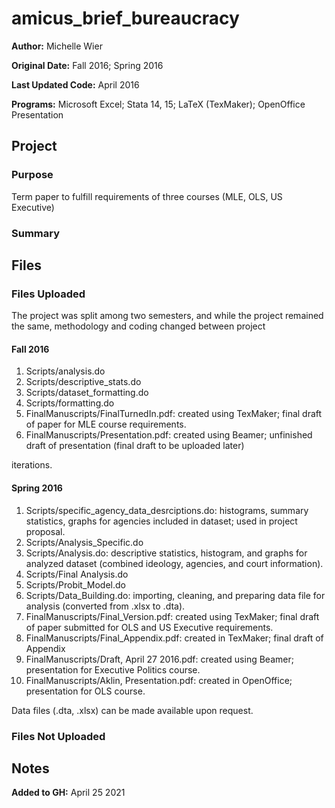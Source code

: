 # amicus_brief_bureaucracy

**Author:** Michelle Wier

**Original Date:** Fall 2016; Spring 2016

**Last Updated Code:** April 2016

**Programs:** Microsoft Excel; Stata 14, 15; LaTeX (TexMaker); OpenOffice Presentation

## Project
### Purpose 
Term paper to fulfill requirements of three courses (MLE, OLS, US Executive)
### Summary


## Files
### Files Uploaded
The project was split among two semesters, and while the project remained the same, methodology and coding changed between project

#### Fall 2016
1. Scripts/analysis.do
2. Scripts/descriptive_stats.do
3. Scripts/dataset_formatting.do
4. Scripts/formatting.do
5. FinalManuscripts/FinalTurnedIn.pdf: created using TexMaker; final draft of paper for MLE course requirements. 
6. FinalManuscripts/Presentation.pdf: created using Beamer; unfinished draft of presentation (final draft to be uploaded later)

iterations. 
#### Spring 2016
1. Scripts/specific_agency_data_desrciptions.do: histograms, summary statistics, graphs for agencies included in dataset; used in project proposal.
2. Scripts/Analysis_Specific.do
3. Scripts/Analysis.do: descriptive statistics, histogram, and graphs for analyzed dataset (combined ideology, agencies, and court information).
4. Scripts/Final Analysis.do
5. Scripts/Probit_Model.do
6. Scripts/Data_Building.do: importing, cleaning, and preparing data file for analysis (converted from .xlsx to .dta).
7. FinalManuscripts/Final_Version.pdf: created using TexMaker; final draft of paper submitted for OLS and US Executive requirements.  
8. FinalManuscripts/Final_Appendix.pdf: created in TexMaker; final draft of Appendix 
9. FinalManuscripts/Draft, April 27 2016.pdf: created using Beamer; presentation for Executive Politics course.
10. FinalManuscripts/Aklin, Presentation.pdf: created in OpenOffice; presentation for OLS course.


Data files (.dta, .xlsx) can be made available upon request.
### Files Not Uploaded 

## Notes 


**Added to GH:** April 25 2021
